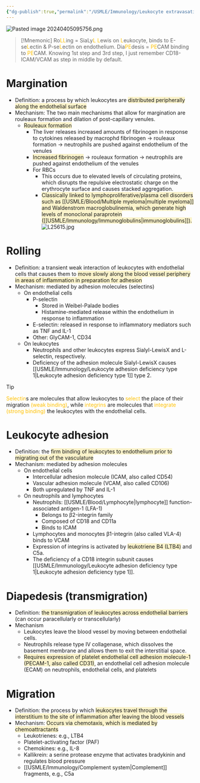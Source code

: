 ```yaml
---
{"dg-publish":true,"permalink":"/USMLE/Immunology/Leukocyte extravasation/","tags":["t1"]}
---
```


![Pasted image 20240405095756.png](/img/user/appendix/Pasted%20image%2020240405095756.png)

>[!Mnemonic] 
>Ro<font color="#ffc000">LL</font>ing = SiaLy<font color="#ffc000">L L</font>ewis on <font color="#ffc000">L</font>eukocyte, binds to E-se<font color="#ffc000">L</font>ectin & P-se<font color="#ffc000">L</font>ectin on endothelium.
>Dia<font color="#ffc000">PE</font>desis = <font color="#ffc000">PE</font>CAM binding to <font color="#ffc000">PE</font>CAM.
>Knowing 1st step and 3rd step, I just remember CD18-ICAM/VCAM as step in middle by default.

# Margination
- Definition: a process by which leukocytes are <span style="background:rgba(240, 200, 0, 0.2)">distributed peripherally along the endothelial surface</span>
- Mechanism: The two main mechanisms that allow for margination are rouleaux formation and dilation of post-capillary venules.
	- <span style="background:rgba(240, 200, 0, 0.2)">Rouleaux formation</span>
		- The liver releases increased amounts of fibrinogen in response to cytokines released by macrophd fibrinogen → rouleaux formation → neutrophils are pushed against endothelium of the venules
		- <span style="background:rgba(240, 200, 0, 0.2)">Increased fibrinogen</span> → rouleaux formation → neutrophils are pushed against endothelium of the venules
		- For RBCs
			- This occurs due to elevated levels of circulating proteins, which disrupts the repulsive electrostatic charge on the erythrocyte surface and causes stacked aggregation.
			- <span style="background:rgba(240, 200, 0, 0.2)">Classically linked to lymphoproliferative/plasma cell disorders such as [[USMLE/Blood/Multiple myeloma\|multiple myeloma]] and Waldenstrom macroglobulinemia, which generate high levels of monoclonal paraprotein ([[USMLE/Immunology/Immunoglobulins\|immunoglobulins]]).</span>![L25615.jpg](/img/user/appendix/L25615.jpg)
# Rolling
- Definition: a transient weak interaction of leukocytes with endothelial cells that causes them to <span style="background:rgba(240, 200, 0, 0.2)">move slowly along the blood vessel periphery in areas of inflammation in preparation for adhesion</span>
- Mechanism: mediated by adhesion molecules (selectins)
	- On endothelial cells
		- P-selectin
			- Stored in Weibel-Palade bodies
			- Histamine-mediated release within the endothelium in response to inflammation
		- E-selectin: released in response to inflammatory mediators such as TNF and IL-1
		- Other: GlyCAM-1, CD34
	- On leukocytes
		- Neutrophils and other leukocytes express Sialyl-LewisX and L-selectin, respectively.
		- Deficiency of the adhesion molecule Sialyl-LewisX causes [[USMLE/Immunology/Leukocyte adhesion deficiency type 1\|Leukocyte adhesion deficiency type 1]] type 2.

>[!tip] 
><font color="#ffc000">Selectin</font>s are molecules that allow leukocytes to <font color="#ffc000">select</font> the place of their migration <font color="#ffc000">(weak binding)</font>, while <font color="#ffc000">integrins</font> are molecules that <font color="#ffc000">integrate (strong binding)</font> the leukocytes with the endothelial cells.
# Leukocyte adhesion
- Definition: the <span style="background:rgba(240, 200, 0, 0.2)">firm binding of leukocytes to endothelium prior to migrating out of the vasculature</span>
- Mechanism: mediated by adhesion molecules
	- On endothelial cells
		- Intercellular adhesion molecule (ICAM, also called CD54)
		- Vascular adhesion molecule (VCAM, also called CD106)
		- Both upregulated by TNF and IL-1
	- On neutrophils and lymphocytes
		- Neutrophils: [[USMLE/Blood/Lymphocyte\|lymphocyte]] function-associated antigen-1 (LFA-1)
			- Belongs to β2-integrin family
			- Composed of CD18 and CD11a
			- Binds to ICAM
		- Lymphocytes and monocytes β1-integrin (also called VLA-4) binds to VCAM
		- Expression of integrins is activated by <span style="background:rgba(240, 200, 0, 0.2)">leukotriene B4 (LTB4)</span> and C5a. 
		- The deficiency of a CD18 integrin subunit causes [[USMLE/Immunology/Leukocyte adhesion deficiency type 1\|Leukocyte adhesion deficiency type 1]].
# Diapedesis (transmigration)
- Definition: <span style="background:rgba(240, 200, 0, 0.2)">the transmigration of leukocytes across endothelial barriers</span> (can occur paracellularly or transcellularly)
- Mechanism
	- Leukocytes leave the blood vessel by moving between endothelial cells.
	- Neutrophils release type IV collagenase, which dissolves the basement membrane and allows them to exit the interstitial space.
	- <span style="background:rgba(240, 200, 0, 0.2)">Requires expression of platelet endothelial cell adhesion molecule-1 (PECAM-1, also called CD31)</span>, an endothelial cell adhesion molecule (ECAM) on neutrophils, endothelial cells, and platelets
# Migration
- Definition: the process by which <span style="background:rgba(240, 200, 0, 0.2)">leukocytes travel through the interstitium to the site of inflammation after leaving the blood vessels</span>
- Mechanism: <span style="background:rgba(240, 200, 0, 0.2)">Occurs via chemotaxis, which is mediated by chemoattractants</span>
	- Leukotrienes: e.g., LTB4
	- Platelet-activating factor (PAF)
	- Chemokines: e.g., IL-8
	- Kallikrein: a serine protease enzyme that activates bradykinin and regulates blood pressure
	- [[USMLE/Immunology/Complement system\|Complement]] fragments, e.g., C5a
